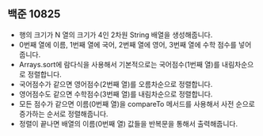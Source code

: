 ## 백준 10825
- 행의 크기가 N 열의 크기가 4인 2차원 String 배열을 생성해줍니다.
- 0번째 열에 이름, 1번째 열에 국어, 2번째 열에 영어, 3번째 열에 수학 점수를 넣어줍니다.
- Arrays.sort에 람다식을 사용해서 기본적으로는 국어점수(1번째 열)를 내림차순으로 정렬합니다.
- 국어점수가 같으면 영어점수(2번째 열)를 오름차순으로 정렬합니다.
- 영어점수도 같으면 수학점수(3번째 열)를 내림차순으로 정렬합니다.
- 모든 점수가 같으면 이름(0번째 열)을 compareTo 메서드를 사용해서 사전 순으로 증가하는 순서로 정렬해줍니다.
- 정렬이 끝나면 배열의 이름(0번째 열) 값들을 반복문을 통해서 출력해줍니다.